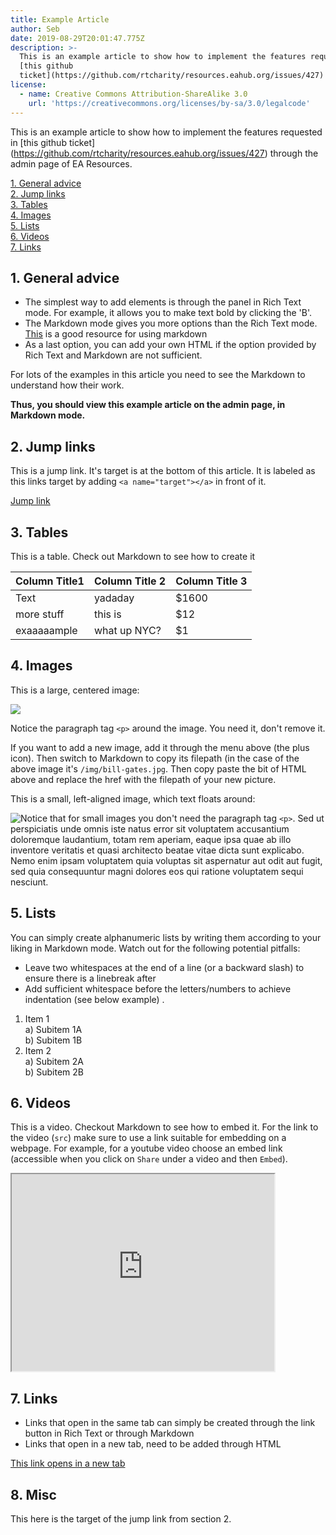 ```yaml
---
title: Example Article
author: Seb
date: 2019-08-29T20:01:47.775Z
description: >-
  This is an example article to show how to implement the features requested in
  [this github
  ticket](https://github.com/rtcharity/resources.eahub.org/issues/427)
license:
  - name: Creative Commons Attribution-ShareAlike 3.0
    url: 'https://creativecommons.org/licenses/by-sa/3.0/legalcode'
---
```

This is an example article to show how to implement the features requested in \[this github ticket](https://github.com/rtcharity/resources.eahub.org/issues/427) through the admin page of EA Resources.  

<a href="#general-advice">1. General advice</a>\
<a href="#jump-link">2. Jump links</a>\
<a href="#tables">3. Tables</a>\
<a href="#images">4. Images</a>\
<a href="#lists">5. Lists</a>\
<a href="#videos">6. Videos</a>   
<a href="#links">7. Links</a>

<a name="general-advice"></a>

## 1. General advice

* The simplest way to add elements is through the panel in Rich Text mode. For example, it allows you to make text bold by clicking the 'B'.  
* The Markdown mode gives you more options than the Rich Text mode. [This](https://github.com/adam-p/markdown-here/wiki/Markdown-Cheatsheet) is a good resource for using markdown  
* As a last option, you can add your own HTML if the option provided by Rich Text and Markdown are not sufficient.  

For lots of the examples in this article you need to see the Markdown to understand how their work.  

**Thus, you should view this example article on the admin page, in Markdown mode.**  

<a name="jump-link"></a>
## 2. Jump links  

This is a jump link. It's target is at the bottom of this article. It is labeled as this links target by adding ```<a name="target"></a>``` in front of it.  

<a href="#target">Jump link</a>

<a name="tables"></a>
## 3. Tables

This is a table. Check out Markdown to see how to create it

| Column Title1 | Column Title 2 | Column Title 3 |
| ------------- | -------------- | -------------- |
| Text          | yadaday        | $1600          |
| more stuff    | this is        | $12            |
| exaaaaample   | what up NYC?   | $1             |

<a name="images"></a>
## 4. Images

This is a large, centered image:

<p class="article_large_image">
 <img src="/img/bill-gates.jpg" />
</p>

Notice the paragraph tag `<p>` around the image. You need it, don't remove it.

If you want to add a new image, add it through the menu above (the plus icon). Then switch to Markdown to copy its filepath (in the case of the above image it's `/img/bill-gates.jpg`. Then copy paste the bit of HTML above and replace the href with the filepath of your new picture.

This is a small, left-aligned image, which text floats around:

<img class="article_small_image" style="float: left" src="/img/bill-gates.jpg" />

Notice that for small images you don't need the paragraph tag `<p>`. Sed ut perspiciatis unde omnis iste natus error sit voluptatem accusantium doloremque laudantium, totam rem aperiam, eaque ipsa quae ab illo inventore veritatis et quasi architecto beatae vitae dicta sunt explicabo. Nemo enim ipsam voluptatem quia voluptas sit aspernatur aut odit aut fugit, sed quia consequuntur magni dolores eos qui ratione voluptatem sequi nesciunt. 

<a name="lists"></a>
## 5. Lists

You can simply create alphanumeric lists by writing them according to your liking in Markdown mode. Watch out for the following potential pitfalls:

* Leave two whitespaces at the end of a line (or a backward slash) to ensure there is a linebreak after
* Add sufficient whitespace before the letters/numbers to achieve indentation (see below example) .   

1. Item 1\
   a) Subitem 1A\
   b) Subitem 1B  
2. Item 2\
   a) Subitem 2A\
   b) Subitem 2B  

<a name="videos"></a>
## 6. Videos

This is a video. Checkout Markdown to see how to embed it. For the link to the video (`src`) make sure to use a link suitable for embedding on a webpage. For example, for a youtube video choose an embed link (accessible when you click on `Share` under a video and then `Embed`).


<iframe width="420" height="315"
  src="https://www.youtube.com/embed/WyprXhvGVYk">
</iframe>

## 7. Links

- Links that open in the same tab can simply be created through the link button in Rich Text or through Markdown
- Links that open in a new tab, need to be added through HTML

<a target="_blank" href="https://eahub.org">This link opens in a new tab</a>


## 8. Misc

<a name="target"></a>
This here is the target of the jump link from section 2.
